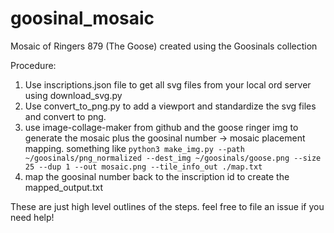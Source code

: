 # goosinal_mosaic
Mosaic of Ringers 879 (The Goose) created using the Goosinals collection

Procedure:
1. Use inscriptions.json file to get all svg files from your local ord server using download_svg.py
2. Use convert_to_png.py to add a viewport and standardize the svg files and convert to png.
3. use image-collage-maker from github and the goose ringer img to generate the mosaic plus the goosinal number -> mosaic placement mapping. something like ``` python3 make_img.py --path ~/goosinals/png_normalized --dest_img ~/goosinals/goose.png --size 25 --dup 1 --out mosaic.png --tile_info_out ./map.txt ```
4. map the goosinal number back to the inscription id to create the mapped_output.txt

These are just high level outlines of the steps. feel free to file an issue if you need help!
